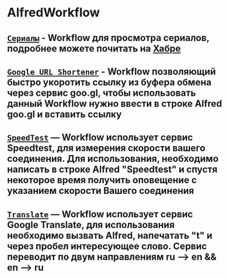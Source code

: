 # AlfredWorkflow

[`Сериалы`](https://github.com/kirillmsc/Scripts/blob/master/test_hdd.sh) - Workflow для просмотра сериалов, подробнее можете почитать на [Хабре](https://habrahabr.ru/post/305346/)
----------
[`Google URL Shortener`](https://github.com/kirillmsc/Scripts/blob/master/hdd_mon.sh) - Workflow позволяющий быстро укоротить ссылку из буфера обмена через сервис goo.gl, чтобы использовать данный Workflow нужно ввести в строке Alfred goo.gl и вставить ссылку
----------
[`SpeedTest`]() — Workflow использует сервис Speedtest, для измерения скорости вашего соединения. Для использования, необходимо написать в строке Alfred "Speedtest" и спустя некоторое время получить оповещение с указанием скорости Вашего соединения
----------
[`Translate`]() — Workflow использует сервис Google Translate, для использования необходимо вызвать Alfred, напечатать "t" и через пробел интересующее слово. Сервис переводит по двум направлениям ru —> en && en —> ru
 ----------